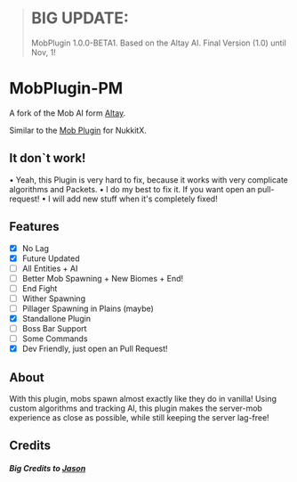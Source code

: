 > # BIG UPDATE:
> MobPlugin 1.0.0-BETA1.
> Based on the Altay AI.
> Final Version (1.0) until Nov, 1!

# MobPlugin-PM

A fork of the Mob AI form [Altay](https://github.com/TuranicTeam/Altay).

Similar to the [Mob Plugin](https://github.com/Nukkit-coders/MobPlugin) for NukkitX.

## It donˋt work!
• Yeah, this Plugin is very hard to fix, because it works with very complicate algorithms and Packets.
• I do my best to fix it. If you want open an pull-request!
• I will add new stuff when it's completely fixed!

## Features
- [X] No Lag
- [X] Future Updated
- [ ] All Entities + AI
- [ ] Better Mob Spawning + New Biomes + End!
- [ ] End Fight
- [ ] Wither Spawning
- [ ] Pillager Spawning in Plains (maybe)
- [X] Standallone Plugin
- [ ] Boss Bar Support
- [ ] Some Commands
- [X] Dev Friendly, just open an Pull Request!

## About
With this plugin, mobs spawn almost exactly like they do in vanilla! Using custom algorithms and tracking AI, this plugin makes the server-mob experience as close as possible, while still keeping the server lag-free!

## Credits
##### Big Credits to [Jason](https://github.com/jasonwynn10)

